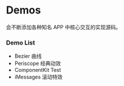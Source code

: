 # Demos
  会不断添加各种知名 APP 中核心交互的实现源码。
  
### Demo List
  * Bezier 曲线
  * Periscope 经典动效
  * ComponentKit Test
  * iMessages 滚动特效

